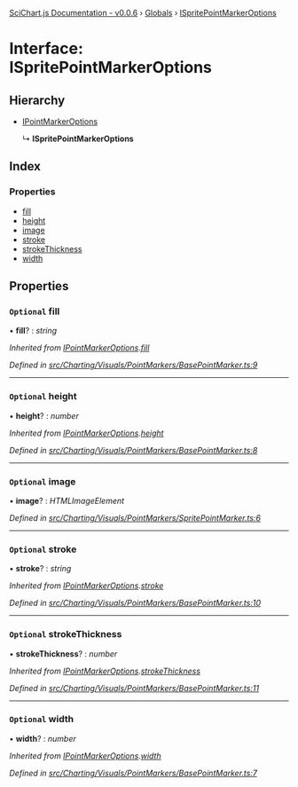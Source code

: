 [SciChart.js Documentation - v0.0.6](../README.md) › [Globals](../globals.md) › [ISpritePointMarkerOptions](ispritepointmarkeroptions.md)

# Interface: ISpritePointMarkerOptions

## Hierarchy

* [IPointMarkerOptions](ipointmarkeroptions.md)

  ↳ **ISpritePointMarkerOptions**

## Index

### Properties

* [fill](ispritepointmarkeroptions.md#optional-fill)
* [height](ispritepointmarkeroptions.md#optional-height)
* [image](ispritepointmarkeroptions.md#optional-image)
* [stroke](ispritepointmarkeroptions.md#optional-stroke)
* [strokeThickness](ispritepointmarkeroptions.md#optional-strokethickness)
* [width](ispritepointmarkeroptions.md#optional-width)

## Properties

### `Optional` fill

• **fill**? : *string*

*Inherited from [IPointMarkerOptions](ipointmarkeroptions.md).[fill](ipointmarkeroptions.md#optional-fill)*

*Defined in [src/Charting/Visuals/PointMarkers/BasePointMarker.ts:9](https://github.com/ABTSoftware/SciChart.Dev/blob/ff9f38d289/Web/src/SciChart/src/Charting/Visuals/PointMarkers/BasePointMarker.ts#L9)*

___

### `Optional` height

• **height**? : *number*

*Inherited from [IPointMarkerOptions](ipointmarkeroptions.md).[height](ipointmarkeroptions.md#optional-height)*

*Defined in [src/Charting/Visuals/PointMarkers/BasePointMarker.ts:8](https://github.com/ABTSoftware/SciChart.Dev/blob/ff9f38d289/Web/src/SciChart/src/Charting/Visuals/PointMarkers/BasePointMarker.ts#L8)*

___

### `Optional` image

• **image**? : *HTMLImageElement*

*Defined in [src/Charting/Visuals/PointMarkers/SpritePointMarker.ts:6](https://github.com/ABTSoftware/SciChart.Dev/blob/ff9f38d289/Web/src/SciChart/src/Charting/Visuals/PointMarkers/SpritePointMarker.ts#L6)*

___

### `Optional` stroke

• **stroke**? : *string*

*Inherited from [IPointMarkerOptions](ipointmarkeroptions.md).[stroke](ipointmarkeroptions.md#optional-stroke)*

*Defined in [src/Charting/Visuals/PointMarkers/BasePointMarker.ts:10](https://github.com/ABTSoftware/SciChart.Dev/blob/ff9f38d289/Web/src/SciChart/src/Charting/Visuals/PointMarkers/BasePointMarker.ts#L10)*

___

### `Optional` strokeThickness

• **strokeThickness**? : *number*

*Inherited from [IPointMarkerOptions](ipointmarkeroptions.md).[strokeThickness](ipointmarkeroptions.md#optional-strokethickness)*

*Defined in [src/Charting/Visuals/PointMarkers/BasePointMarker.ts:11](https://github.com/ABTSoftware/SciChart.Dev/blob/ff9f38d289/Web/src/SciChart/src/Charting/Visuals/PointMarkers/BasePointMarker.ts#L11)*

___

### `Optional` width

• **width**? : *number*

*Inherited from [IPointMarkerOptions](ipointmarkeroptions.md).[width](ipointmarkeroptions.md#optional-width)*

*Defined in [src/Charting/Visuals/PointMarkers/BasePointMarker.ts:7](https://github.com/ABTSoftware/SciChart.Dev/blob/ff9f38d289/Web/src/SciChart/src/Charting/Visuals/PointMarkers/BasePointMarker.ts#L7)*
